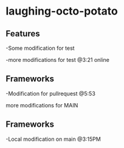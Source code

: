 # laughing-octo-potato


## Features 

-Some modification for test


-more modifications for test @3:21 online

## Frameworks

-Modification for pullrequest @5:53

more modifications for MAIN

## Frameworks

-Local modification on main @3:15PM
